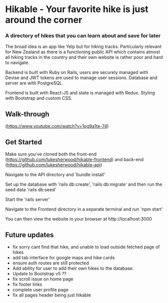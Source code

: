# Hikable - Your favorite hike is just around the corner
### A directory of hikes that you can learn about and save for later
The broad idea is an app like Yelp but for hiking tracks. Particularly relevant for New Zealand as there is a functioning public API which contains almost all hiking tracks in the country and their own website is rather poor and hard to navigate.

Backend is built with Ruby on Rails, users are securely managed with Devise and JWT tokens are used to manage user sessions. Database and server are with PostgreSQL.

Frontend is built with React-JS and state is managed with Redux. Styling with Bootstrap and custom CSS.

## Walk-through
(https://www.youtube.com/watch?v=1pg9a1te-74)

## Get Started
Make sure you've cloned both the front-end (https://github.com/lukesherwood/hikable-frontend) and back-end (https://github.com/lukesherwood/hikable-api)

Navigate to the API directory and 'bundle install'

Set up the database with 'rails db:create', 'rails db:migrate' and then run the seed data 'rails db:seed'

Start the 'rails server'

Navigate to the Frontend directory in a separate terminal and run 'npm start'

You can then view the website in your browser at http://localhost:3000


## Future updates
 -  fix sorry cant find that hike, and unable to load outside fetched page of hikes
 -  add tab interface for google maps and hike cards
 -  ensure auth routes are still protected
 -  Add ability for user to add their own hikes to the database.
 -  Update to Bootstrap v5 ??
 -  fix scroll issue on home page
 -  fix footer links
 -  complete user profile page
 -  fix all pages header being just hikable
